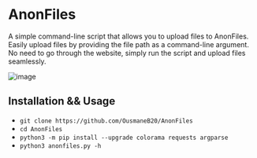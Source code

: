 # AnonFiles
A simple command-line script that allows you to upload files to AnonFiles. Easily upload files by providing the file path as a command-line argument. No need to go through the website, simply run the script and upload files seamlessly.

![image](https://github.com/OusmaneB20/AnonFiles/assets/132360962/66474384-c30c-47f0-b2aa-c46e9f8f8fce)

## Installation && Usage
- `git clone https://github.com/OusmaneB20/AnonFiles`
- `cd AnonFiles`
- `python3 -m pip install --upgrade colorama requests argparse`
- `python3 anonfiles.py -h`
